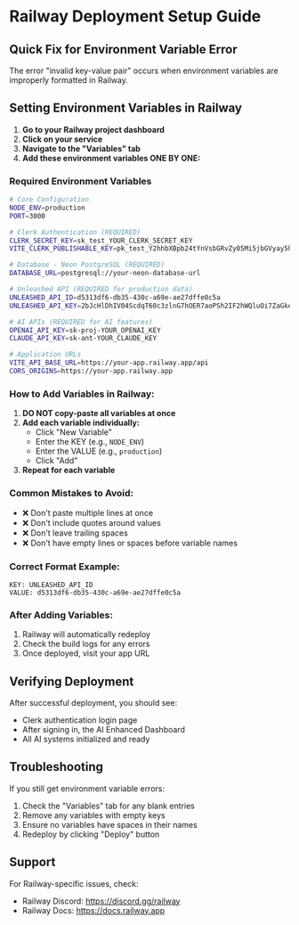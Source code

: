 # Railway Deployment Setup Guide

## Quick Fix for Environment Variable Error

The error "invalid key-value pair" occurs when environment variables are improperly formatted in Railway.

## Setting Environment Variables in Railway

1. **Go to your Railway project dashboard**
2. **Click on your service**
3. **Navigate to the "Variables" tab**
4. **Add these environment variables ONE BY ONE:**

### Required Environment Variables

```bash
# Core Configuration
NODE_ENV=production
PORT=3000

# Clerk Authentication (REQUIRED)
CLERK_SECRET_KEY=sk_test_YOUR_CLERK_SECRET_KEY
VITE_CLERK_PUBLISHABLE_KEY=pk_test_Y2hhbXBpb24tYnVsbGRvZy05Mi5jbGVyay5hY2NvdW50cy5kZXYk

# Database - Neon PostgreSQL (REQUIRED)
DATABASE_URL=postgresql://your-neon-database-url

# Unleashed API (REQUIRED for production data)
UNLEASHED_API_ID=d5313df6-db35-430c-a69e-ae27dffe0c5a
UNLEASHED_API_KEY=2bJcHlDhIV04ScdqT60c3zlnG7hOER7aoPSh2IF2hWQluOi7ZaGkeu4SGeseYexAqOGfcRmyl9c6QYueJHyQ==

# AI APIs (REQUIRED for AI features)
OPENAI_API_KEY=sk-proj-YOUR_OPENAI_KEY
CLAUDE_API_KEY=sk-ant-YOUR_CLAUDE_KEY

# Application URLs
VITE_API_BASE_URL=https://your-app.railway.app/api
CORS_ORIGINS=https://your-app.railway.app
```

### How to Add Variables in Railway:

1. **DO NOT copy-paste all variables at once**
2. **Add each variable individually:**
   - Click "New Variable"
   - Enter the KEY (e.g., `NODE_ENV`)
   - Enter the VALUE (e.g., `production`)
   - Click "Add"
3. **Repeat for each variable**

### Common Mistakes to Avoid:

- ❌ Don't paste multiple lines at once
- ❌ Don't include quotes around values
- ❌ Don't leave trailing spaces
- ❌ Don't have empty lines or spaces before variable names

### Correct Format Example:
```
KEY: UNLEASHED_API_ID
VALUE: d5313df6-db35-430c-a69e-ae27dffe0c5a
```

### After Adding Variables:

1. Railway will automatically redeploy
2. Check the build logs for any errors
3. Once deployed, visit your app URL

## Verifying Deployment

After successful deployment, you should see:
- Clerk authentication login page
- After signing in, the AI Enhanced Dashboard
- All AI systems initialized and ready

## Troubleshooting

If you still get environment variable errors:
1. Check the "Variables" tab for any blank entries
2. Remove any variables with empty keys
3. Ensure no variables have spaces in their names
4. Redeploy by clicking "Deploy" button

## Support

For Railway-specific issues, check:
- Railway Discord: https://discord.gg/railway
- Railway Docs: https://docs.railway.app